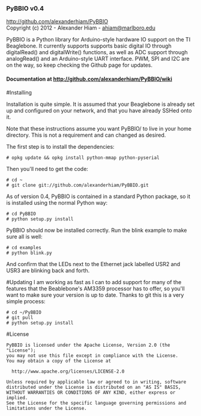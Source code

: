 ### PyBBIO v0.4
http://github.com/alexanderhiam/PyBBIO  
Copyright (c) 2012 - Alexander Hiam - ahiam@marlboro.edu    

PyBBIO is a Python library for Arduino-style hardware IO support on the TI 
Beaglebone. It currently supports supports basic digital IO through 
digitalRead() and digitalWrite() functions, as well as ADC support through 
analogRead() and an Arduino-style UART interface. PWM, SPI and I2C are on 
the way, so keep checking the Github page for updates.  
#### Documentation at http://github.com/alexanderhiam/PyBBIO/wiki

#Installing

Installation is quite simple. It is assumed that your Beaglebone is already 
set up and configured on your network, and that you have already SSHed onto it. 

Note that these instructions assume you want PyBBIO/ to live in your home 
directory. This is not a requirement and can changed as desired. 

The first step is to install the dependencies: 

    # opkg update && opkg install python-mmap python-pyserial

Then you'll need to get the code:

    # cd ~
    # git clone git://github.com/alexanderhiam/PyBBIO.git

As of version 0.4, PyBBIO is contained in a standard Python package, so it is 
installed using the normal Python way:

    # cd PyBBIO
    # python setup.py install

PyBBIO should now be installed correctly. Run the blink example to make sure 
all is well:

    # cd examples
    # python blink.py

And confirm that the LEDs next to the Ethernet jack labelled USR2 and USR3 
are blinking back and forth. 

#Updating
I am working as fast as I can to add support for many of the features that 
the Beablebone's AM3359 processor has to offer, so you'll want to make sure 
your version is up to date. Thanks to git this is a very simple process:

    # cd ~/PyBBIO
    # git pull
    # python setup.py install

#License

    PyBBIO is licensed under the Apache License, Version 2.0 (the "License");
    you may not use this file except in compliance with the License.
    You may obtain a copy of the License at

      http://www.apache.org/licenses/LICENSE-2.0

    Unless required by applicable law or agreed to in writing, software
    distributed under the License is distributed on an "AS IS" BASIS,
    WITHOUT WARRANTIES OR CONDITIONS OF ANY KIND, either express or implied.
    See the License for the specific language governing permissions and
    limitations under the License.